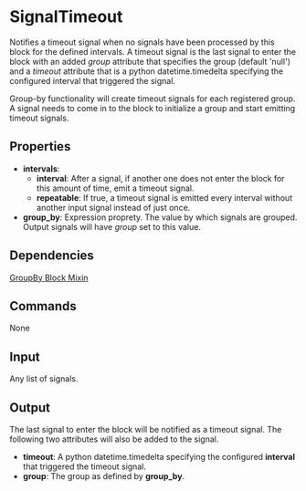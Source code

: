 SignalTimeout
=======

Notifies a timeout signal when no signals have been processed by this block for the defined intervals. A timeout signal is the last signal to enter the block with an added *group* attribute that specifies the group (default 'null') and a *timeout* attribute that is a python datetime.timedelta specifying the configured interval that triggered the signal.

Group-by functionality will create timeout signals for each registered group. A signal needs to come in to the block to initialize a group and start emitting timeout signals.

Properties
--------------

-   **intervals**:
    -   **interval**: After a signal, if another one does not enter the block for this amount of time, emit a timeout signal.
    -   **repeatable**: If true, a timeout signal is emitted every interval without another input signal instead of just once.
-   **group_by**: Expression proprety. The value by which signals are grouped. Output signals will have *group* set to this value.


Dependencies
----------------
[GroupBy Block Mixin](https://github.com/nio-blocks/mixins/tree/master/group_by)

Commands
----------------
None

Input
-------
Any list of signals.

Output
---------

The last signal to enter the block will be notified as a timeout signal. The following two attributes will also be added to the signal.

-   **timeout**: A python datetime.timedelta specifying the configured **interval** that triggered the timeout signal.
-   **group**: The group as defined by **group_by**.
